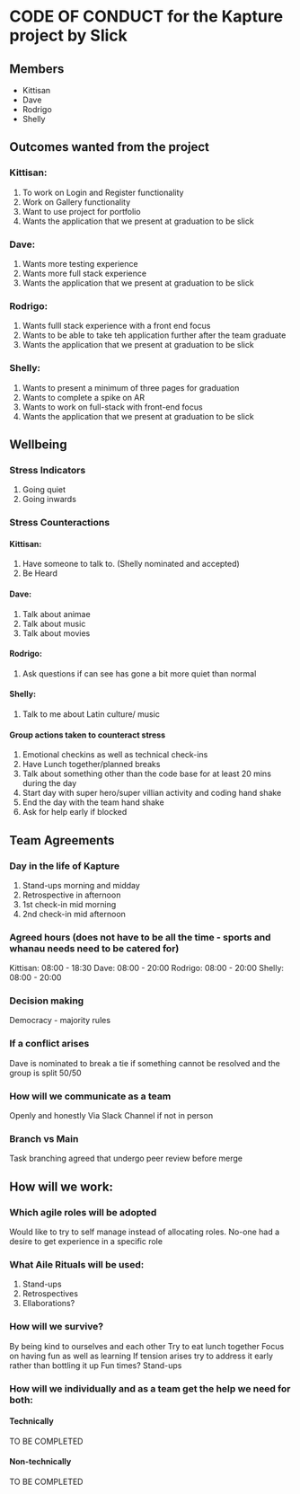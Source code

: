 # CODE OF CONDUCT for the Kapture project by Slick

## Members
- Kittisan 
- Dave
- Rodrigo
- Shelly

## Outcomes wanted from the project

### Kittisan:
1. To work on Login and Register functionality
2. Work on Gallery functionality
3. Want to use project for portfolio
4. Wants the application that we present at graduation to be slick

### Dave:
1. Wants more testing experience
2. Wants more full stack experience
3. Wants the application that we present at graduation to be slick

### Rodrigo:
1. Wants fulll stack experience with a front end focus
2. Wants to be able to take teh application further after the team graduate
3. Wants the application that we present at graduation to be slick 

### Shelly:
1. Wants to present a minimum of three pages for graduation
2. Wants to complete a spike on AR
3. Wants to work on full-stack with front-end focus
4. Wants the application that we present at graduation to be slick

## Wellbeing

### Stress Indicators
1. Going quiet
2. Going inwards

### Stress Counteractions

#### Kittisan:
1. Have someone to talk to. (Shelly nominated and accepted)
2. Be Heard

#### Dave:
1. Talk about animae
2. Talk about music
3. Talk about movies

#### Rodrigo:
1. Ask questions if can see has gone a bit more quiet than normal

#### Shelly:
1. Talk to me about Latin culture/ music

#### Group actions taken to counteract stress
1. Emotional checkins as well as technical check-ins
2. Have Lunch together/planned breaks
3. Talk about something other than the code base for at least 20 mins during the day
4. Start day with super hero/super villian activity and coding hand shake
5. End the day with the team hand shake
6. Ask for help early if blocked

## Team Agreements
### Day in the life of Kapture
1. Stand-ups morning and midday
2. Retrospective in afternoon
3. 1st check-in mid morning
4. 2nd check-in mid afternoon

### Agreed hours (does not have to be all the time - sports and whanau needs need to be catered for)
Kittisan: 08:00 - 18:30
Dave: 08:00 - 20:00
Rodrigo: 08:00 - 20:00
Shelly: 08:00 - 20:00

### Decision making
Democracy - majority rules

### If a conflict arises
Dave is nominated to break a tie if something cannot be resolved and the group is split 50/50

### How will we communicate as a team
Openly and honestly
Via Slack Channel if not in person

### Branch vs Main
Task branching agreed that undergo peer review before merge

## How will we work:
### Which agile roles will be adopted
Would like to try to self manage instead of allocating roles.  No-one had a desire to get experience in a specific role

### What Aile Rituals will be used:
1. Stand-ups
2. Retrospectives
3. Ellaborations?

### How will we survive?
By being kind to ourselves and each other
Try to eat lunch together
Focus on having fun as well as learning
If tension arises try to address it early rather than bottling it up
Fun times?  Stand-ups

### How will we individually and as a team get the help we need for both:
#### Technically 
TO BE COMPLETED

#### Non-technically
TO BE COMPLETED



